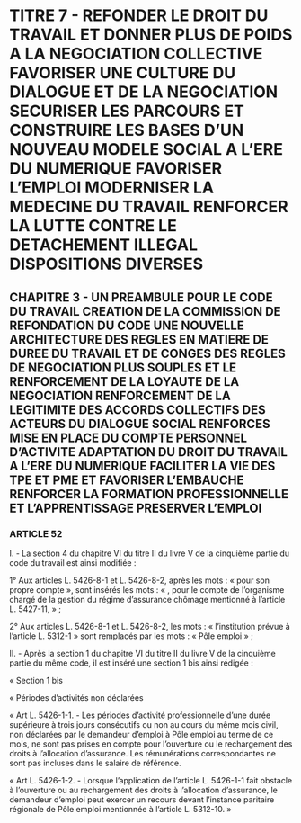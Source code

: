 # TITRE 7 - REFONDER LE DROIT DU TRAVAIL ET DONNER PLUS DE POIDS A LA NEGOCIATION COLLECTIVE FAVORISER UNE CULTURE DU DIALOGUE ET DE LA NEGOCIATION SECURISER LES PARCOURS ET CONSTRUIRE LES BASES D’UN NOUVEAU MODELE SOCIAL A L’ERE DU NUMERIQUE FAVORISER L’EMPLOI MODERNISER LA MEDECINE DU TRAVAIL RENFORCER LA LUTTE CONTRE LE DETACHEMENT ILLEGAL DISPOSITIONS DIVERSES 

## CHAPITRE 3 - UN PREAMBULE POUR LE CODE DU TRAVAIL CREATION DE LA COMMISSION DE REFONDATION DU CODE UNE NOUVELLE ARCHITECTURE DES REGLES EN MATIERE DE DUREE DU TRAVAIL ET DE CONGES  DES REGLES DE NEGOCIATION PLUS SOUPLES ET LE RENFORCEMENT DE LA LOYAUTE DE LA NEGOCIATION  RENFORCEMENT DE LA LEGITIMITE DES ACCORDS COLLECTIFS DES ACTEURS DU DIALOGUE SOCIAL RENFORCES MISE EN PLACE DU COMPTE PERSONNEL D’ACTIVITE ADAPTATION DU DROIT DU TRAVAIL A L’ERE DU NUMERIQUE FACILITER LA VIE DES TPE ET PME ET FAVORISER L’EMBAUCHE RENFORCER LA FORMATION PROFESSIONNELLE ET L’APPRENTISSAGE PRESERVER L’EMPLOI 

### ARTICLE 52


I. - La section 4 du chapitre VI du titre II du livre V de la cinquième partie du code du
travail est ainsi modifiée :

1° Aux articles L. 5426-8-1 et L. 5426-8-2, après les mots : « pour son propre compte »,
sont insérés les mots : « , pour le compte de l’organisme chargé de la gestion du régime
d’assurance chômage mentionné à l’article L. 5427-11, » ;

2° Aux articles L. 5426-8-1 et L. 5426-8-2, les mots : « l’institution prévue à
l’article L. 5312-1 » sont remplacés par les mots : « Pôle emploi » ;

II. - Après la section 1 du chapitre VI du titre II du livre V de la cinquième partie du
même code, il est inséré une section 1 bis ainsi rédigée :

« Section 1 bis

« Périodes d’activités non déclarées

« Art L. 5426-1-1. - Les périodes d’activité professionnelle d’une durée supérieure à trois
jours consécutifs ou non au cours du même mois civil, non déclarées par le demandeur d’emploi
à Pôle emploi au terme de ce mois, ne sont pas prises en compte pour l’ouverture ou le
rechargement des droits à l’allocation d’assurance. Les rémunérations correspondantes ne sont
pas incluses dans le salaire de référence.

« Art L. 5426-1-2. - Lorsque l’application de l’article L. 5426-1-1 fait obstacle à
l’ouverture ou au rechargement des droits à l’allocation d’assurance, le demandeur d’emploi peut
exercer un recours devant l’instance paritaire régionale de Pôle emploi mentionnée à
l’article L. 5312-10. »

